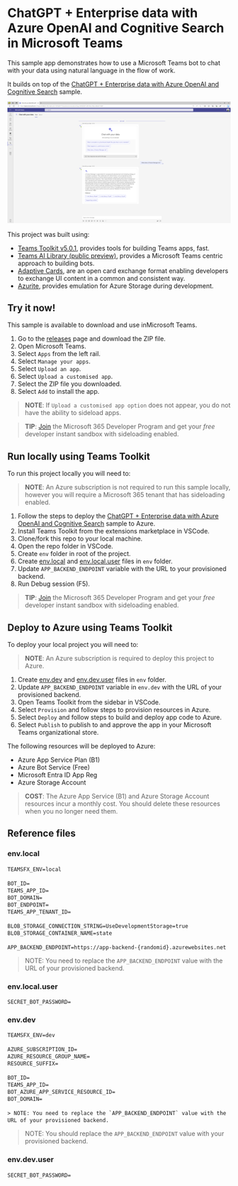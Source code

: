 # ChatGPT + Enterprise data with Azure OpenAI and Cognitive Search in Microsoft Teams

This sample app demonstrates how to use a Microsoft Teams bot to chat with your data using natural language in the flow of work.

It builds on top of the [ChatGPT + Enterprise data with Azure OpenAI and Cognitive Search](https://github.com/Azure-Samples/azure-search-openai-demo) sample.

![Chat with your data bot in Microsoft Teams](./assets/bot.png)

This project was built using: 

- [Teams Toolkit v5.0.1](https://marketplace.visualstudio.com/items?itemName=TeamsDevApp.ms-teams-vscode-extension), provides tools for building Teams apps, fast.
- [Teams AI Library (public preview)](https://www.npmjs.com/package/@microsoft/teams-ai), provides a Microsoft Teams centric approach to building bots.
- [Adaptive Cards](https://adaptivecards.io), are an open card exchange format enabling developers to exchange UI content in a common and consistent way.
- [Azurite](https://www.npmjs.com/package/azurite), provides emulation for Azure Storage during development.

## Try it now!

This sample is available to download and use inMicrosoft Teams.

1. Go to the [releases]() page and download the ZIP file.
1. Open Microsoft Teams.
1. Select `Apps` from the left rail.
1. Select `Manage your apps`.
1. Select `Upload an app`.
1. Select `Upload a customised app`.
1. Select the ZIP file you downloaded.
1. Select `Add` to install the app.

> **NOTE**: If `Upload a customised app option` does not appear, you do not have the ability to sideload apps.

> **TIP**: [Join](https://developer.microsoft.com/microsoft-365/dev-program?WT.mc_id=m365-00000-garrytrinder) the Microsoft 365 Developer Program and get your _free_ developer instant sandbox with sideloading enabled.

## Run locally using Teams Toolkit

To run this project locally you will need to:

> **NOTE**: An Azure subscription is not required to run this sample locally, however you will require a Microsoft 365 tenant that has sideloading enabled.

1. Follow the steps to deploy the [ChatGPT + Enterprise data with Azure OpenAI and Cognitive Search](https://github.com/Azure-Samples/azure-search-openai-demo#getting-started) sample to Azure.
1. Install Teams Toolkit from the extensions marketplace in VSCode.
1. Clone/fork this repo to your local machine.
1. Open the repo folder in VSCode.
1. Create `env` folder in root of the project.
1. Create [env.local](#envlocal) and [env.local.user](#envlocaluser) files in `env` folder.
1. Update `APP_BACKEND_ENDPOINT` variable with the URL to your provisioned backend.
1. Run Debug session (F5).

> **TIP**: [Join](https://developer.microsoft.com/microsoft-365/dev-program?WT.mc_id=m365-00000-garrytrinder) the Microsoft 365 Developer Program and get your _free_ developer instant sandbox with sideloading enabled.

## Deploy to Azure using Teams Toolkit

To deploy your local project you will need to:

> **NOTE**: An Azure subscription is required to deploy this project to Azure.

1. Create [env.dev](#envdev) and [env.dev.user](#envdevuser) files in `env` folder.
1. Update `APP_BACKEND_ENDPOINT` variable in `env.dev` with the URL of your provisioned backend.
1. Open Teams Toolkit from the sidebar in VSCode.
1. Select `Provision` and follow steps to provision resources in Azure.
1. Select `Deploy` and follow steps to build and deploy app code to Azure.
1. Select `Publish` to publish to and approve the app in your Microsoft Teams organizational store.

The following resources will be deployed to Azure:

- Azure App Service Plan (B1)
- Azure Bot Service (Free)
- Microsoft Entra ID App Reg
- Azure Storage Account

> **COST**: The Azure App Service (B1) and Azure Storage Account resources incur a monthly cost. You should delete these resources when you no longer need them.

## Reference files

### env.local

```
TEAMSFX_ENV=local

BOT_ID=
TEAMS_APP_ID=
BOT_DOMAIN=
BOT_ENDPOINT=
TEAMS_APP_TENANT_ID=

BLOB_STORAGE_CONNECTION_STRING=UseDevelopmentStorage=true
BLOB_STORAGE_CONTAINER_NAME=state

APP_BACKEND_ENDPOINT=https://app-backend-{randomid}.azurewebsites.net
```

> NOTE: You need to replace the `APP_BACKEND_ENDPOINT` value with the URL of your provisioned backend.

### env.local.user

```
SECRET_BOT_PASSWORD=
```

### env.dev

```
TEAMSFX_ENV=dev

AZURE_SUBSCRIPTION_ID=
AZURE_RESOURCE_GROUP_NAME=
RESOURCE_SUFFIX=

BOT_ID=
TEAMS_APP_ID=
BOT_AZURE_APP_SERVICE_RESOURCE_ID=
BOT_DOMAIN=

> NOTE: You need to replace the `APP_BACKEND_ENDPOINT` value with the URL of your provisioned backend.
```

> NOTE: You should replace the `APP_BACKEND_ENDPOINT` value with your provisioned backend.

### env.dev.user

```
SECRET_BOT_PASSWORD=
```